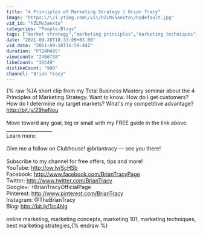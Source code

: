 ```yaml
---
title: "4 Principles of Marketing Strategy | Brian Tracy"
image: "https:\/\/i.ytimg.com\/vi\/hZLMv5aexto\/hqdefault.jpg"
vid_id: "hZLMv5aexto"
categories: "People-Blogs"
tags: ["market strategy","marketing principles","marketing techniques"]
date: "2021-09-28T18:33:09+03:00"
vid_date: "2011-09-18T16:59:44Z"
duration: "PT24M49S"
viewcount: "2466738"
likeCount: "30549"
dislikeCount: "900"
channel: "Brian Tracy"
---
```

{% raw %}A short clip from my Total Business Mastery seminar about the 4 Principles of Marketing Strategy.  Want to know: How do I get customers? How do I determine my target markets? What's my competitive advantage? <a rel="nofollow" target="blank" href="http://bit.ly/29heNou">http://bit.ly/29heNou</a><br /><br />Move toward any goal, big or small with my FREE guide in the link above.<br />___________________<br />Learn more:<br /><br />Give me a follow on Clubhouse! @briantracy — see you there!  <br /><br />Subscribe to my channel for free offers, tips and more!<br />YouTube: <a rel="nofollow" target="blank" href="http://ow.ly/ScHSb">http://ow.ly/ScHSb</a> <br />Facebook: <a rel="nofollow" target="blank" href="http://www.facebook.com/BrianTracyPage">http://www.facebook.com/BrianTracyPage</a><br />Twitter: <a rel="nofollow" target="blank" href="http://www.twitter.com/BrianTracy">http://www.twitter.com/BrianTracy</a><br />Google+: +BrianTracyOfficialPage<br />Pinterest: <a rel="nofollow" target="blank" href="http://www.pinterest.com/BrianTracy">http://www.pinterest.com/BrianTracy</a><br />Instagram: @TheBrianTracy<br />Blog: <a rel="nofollow" target="blank" href="http://bit.ly/1rc4hlg">http://bit.ly/1rc4hlg</a><br /><br />online marketing, marketing concepts, marketing 101, marketing techniques, best marketing strategies,{% endraw %}

